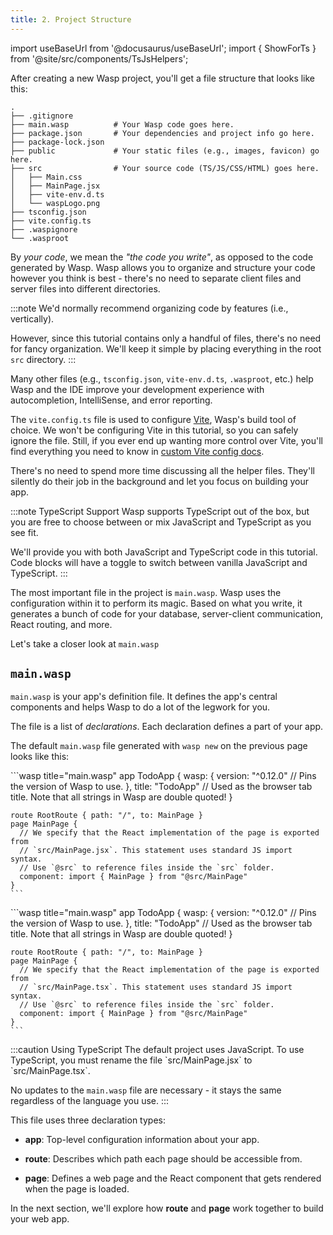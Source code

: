 ```yaml
---
title: 2. Project Structure
---
```


import useBaseUrl from '@docusaurus/useBaseUrl';
import { ShowForTs } from '@site/src/components/TsJsHelpers';

After creating a new Wasp project, you'll get a file structure that looks like this:

```
.
├── .gitignore
├── main.wasp          # Your Wasp code goes here.
├── package.json       # Your dependencies and project info go here.
├── package-lock.json
├── public             # Your static files (e.g., images, favicon) go here.
├── src                # Your source code (TS/JS/CSS/HTML) goes here.
│   ├── Main.css
│   ├── MainPage.jsx
│   ├── vite-env.d.ts
│   └── waspLogo.png
├── tsconfig.json
├── vite.config.ts
├── .waspignore
└── .wasproot

```

By _your code_, we mean the _"the code you write"_, as opposed to the code generated by Wasp. Wasp allows you to organize and structure your code however you think is best - there's no need to separate client files and server files into different directories.

:::note
We'd normally recommend organizing code by features (i.e., vertically).

However, since this tutorial contains only a handful of files, there's no need for fancy organization.
We'll keep it simple by placing everything in the root `src` directory.
:::

Many other files (e.g., `tsconfig.json`, `vite-env.d.ts`, `.wasproot`, etc.) help Wasp and the IDE improve your development experience with autocompletion, IntelliSense, and error reporting.

The `vite.config.ts` file is used to configure [Vite](https://vitejs.dev/guide/), Wasp's build tool of choice.
We won't be configuring Vite in this tutorial, so you can safely ignore the file. Still, if you ever end up wanting more control over Vite, you'll find everything you need to know in [custom Vite config docs](../project/custom-vite-config.md).

There's no need to spend more time discussing all the helper files. They'll silently do their job in the background and let you focus on building your app.

:::note TypeScript Support
Wasp supports TypeScript out of the box, but you are free to choose between or mix JavaScript and TypeScript as you see fit.

We'll provide you with both JavaScript and TypeScript code in this tutorial. Code blocks will have a toggle to switch between vanilla JavaScript and TypeScript.
:::

The most important file in the project is `main.wasp`. Wasp uses the configuration within it to perform its magic. Based on what you write, it generates a bunch of code for your database, server-client communication, React routing, and more.

Let's take a closer look at `main.wasp`

## `main.wasp`

`main.wasp` is your app's definition file.
It defines the app's central components and helps Wasp to do a lot of the legwork for you.

The file is a list of _declarations_. Each declaration defines a part of your app.

The default `main.wasp` file generated with `wasp new` on the previous page looks like this:

<Tabs groupId="js-ts">
  <TabItem value="js" label="JavaScript">
    ```wasp title="main.wasp"
    app TodoApp {
      wasp: {
        version: "^0.12.0" // Pins the version of Wasp to use.
      },
      title: "TodoApp" // Used as the browser tab title. Note that all strings in Wasp are double quoted!
    }

    route RootRoute { path: "/", to: MainPage }
    page MainPage {
      // We specify that the React implementation of the page is exported from
      // `src/MainPage.jsx`. This statement uses standard JS import syntax.
      // Use `@src` to reference files inside the `src` folder.
      component: import { MainPage } from "@src/MainPage"
    }
    ```
  </TabItem>

  <TabItem value="ts" label="TypeScript">
    ```wasp title="main.wasp"
    app TodoApp {
      wasp: {
        version: "^0.12.0" // Pins the version of Wasp to use.
      },
      title: "TodoApp" // Used as the browser tab title. Note that all strings in Wasp are double quoted!
    }

    route RootRoute { path: "/", to: MainPage }
    page MainPage {
      // We specify that the React implementation of the page is exported from
      // `src/MainPage.tsx`. This statement uses standard JS import syntax.
      // Use `@src` to reference files inside the `src` folder.
      component: import { MainPage } from "@src/MainPage"
    }
    ```
  </TabItem>
</Tabs>

<ShowForTs>
  :::caution Using TypeScript
  The default project uses JavaScript. To use TypeScript, you must rename the file
  `src/MainPage.jsx` to `src/MainPage.tsx`.

  No updates to the `main.wasp` file are necessary - it stays the same regardless of the language you use.
  :::
</ShowForTs>

This file uses three declaration types:

- **app**: Top-level configuration information about your app.

- **route**: Describes which path each page should be accessible from.

- **page**: Defines a web page and the React component that gets rendered when the page is loaded.

In the next section, we'll explore how **route** and **page** work together to build your web app.
